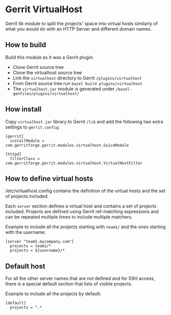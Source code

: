 # Gerrit VirtualHost

Gerrit lib module to split the projects' space into virtual hosts
similarly of what you would do with an HTTP Server and different
domain names.

## How to build

Build this module as it was a Gerrit plugin:

- Clone Gerrit source tree
- Clone the virtualhost source tree
- Link the ```virtualhost``` directory to Gerrit ```/plugins/virtualhost```
- From Gerrit source tree run ```bazel build plugins/virtualhost```
- The ```virtualhost.jar``` module is generated under ```/bazel-genfiles/plugins/virtualhost/```

## How install

Copy ```virtualhost.jar``` library to Gerrit ```/lib``` and add the following
two extra settings to ```gerrit.config```:

```
[gerrit]
  installModule = com.gerritforge.gerrit.modules.virtualhost.GuiceModule

[httpd]
  filterClass = com.gerritforge.gerrit.modules.virtualhost.VirtualHostFilter
```

## How to define virtual hosts

/etc/virtualhost.config contains the definition of the virtual
hosts and the set of projects included.

Each ```server``` section defines a virtual host and contains a set of projects
included. Projects are defined using Gerrit ref-matching expressions and can
be repeated multiple times to include multiple matchers.

Example to include all the projects starting with ```team1/``` and the ones
starting with the username:

```
[server "team1.mycompany.com"]
  projects = team1/*
  projects = ${username}/*
```

## Default host

For all the other server names that are not defined and for SSH access, there
is a special default section that lists of visible projects.

Example to include all the projects by default:

```
[default]
  projects = ^.*
```

